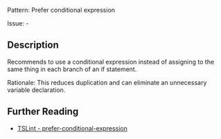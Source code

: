Pattern: Prefer conditional expression

Issue: -

## Description

Recommends to use a conditional expression instead of assigning to the same thing in each branch of an if statement.  
  
Rationale: This reduces duplication and can eliminate an unnecessary variable declaration.

## Further Reading

* [TSLint - prefer-conditional-expression](https://palantir.github.io/tslint/rules/prefer-conditional-expression)